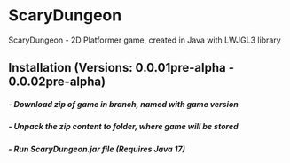 # ScaryDungeon
ScaryDungeon - 2D Platformer game, created in Java with LWJGL3 library

## Installation (Versions: 0.0.01pre-alpha - 0.0.02pre-alpha)
#####  - Download zip of game in branch, named with game version
#####  - Unpack the zip content to folder, where game will be stored
#####  - Run ScaryDungeon.jar file (Requires Java 17)
